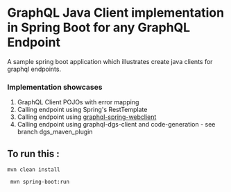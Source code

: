 # GraphQL Java Client implementation in Spring Boot for any GraphQL Endpoint

A sample spring boot application which illustrates create java clients for graphql endpoints.

### Implementation showcases

1. GraphQL Client POJOs with error mapping
2. Calling endpoint using Spring's RestTemplate
3. Calling endpoint using [graphql-spring-webclient](https://github.com/graphql-java-kickstart/graphql-spring-webclient)
4. Calling endpoint using graphql-dgs-client and code-generation - see branch dgs_maven_plugin

## To run this :
`` mvn clean install ``

`` mvn spring-boot:run``
